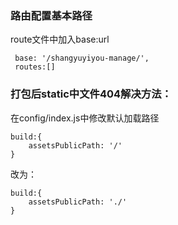 ### 路由配置基本路径

route文件中加入base:url

```
 base: '/shangyuyiyou-manage/',
 routes:[]
```

### 打包后static中文件404解决方法：

在config/index.js中修改默认加载路径

```
build:{
    assetsPublicPath: '/'
}
```

改为：

```
build:{
    assetsPublicPath: './'
}
```



